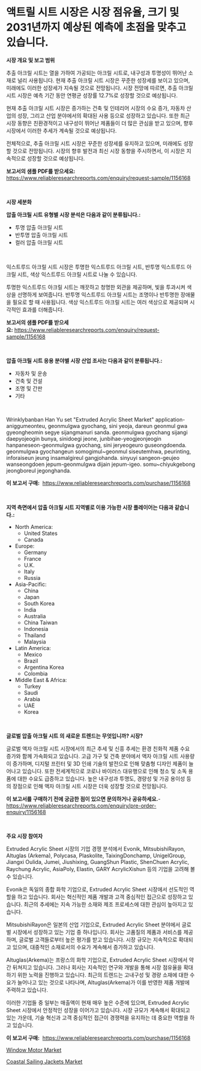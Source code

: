 <p><h1>액트릴 시트 시장은 시장 점유율, 크기 및 2031년까지 예상된 예측에 초점을 맞추고 있습니다.</h1></p><p><strong>시장 개요 및 보고 범위</strong></p>
<p><p>추출 아크릴 시트는 열을 가하여 가공되는 아크릴 시트로, 내구성과 투명성이 뛰어난 소재로 널리 사용됩니다. 현재 추출 아크릴 시트 시장은 꾸준한 성장세를 보이고 있으며, 미래에도 이러한 성장세가 지속될 것으로 전망됩니다. 시장 전망에 따르면, 추출 아크릴 시트 시장은 예측 기간 동안 연평균 성장률 12.7%로 성장할 것으로 예상됩니다. </p><p>현재 추출 아크릴 시트 시장은 증가하는 건축 및 인테리어 시장의 수요 증가, 자동차 산업의 성장, 그리고 산업 분야에서의 확대된 사용 등으로 성장하고 있습니다. 또한 최근 시장 동향은 친환경적이고 내구성이 뛰어난 제품들이 더 많은 관심을 받고 있으며, 향후 시장에서 이러한 추세가 계속될 것으로 예상됩니다.</p><p>전체적으로, 추출 아크릴 시트 시장은 꾸준한 성장세를 유지하고 있으며, 미래에도 성장할 것으로 전망됩니다. 시장의 향후 발전과 최신 시장 동향을 주시하면서, 이 시장은 지속적으로 성장할 것으로 예상됩니다.</p></p>
<p><strong>보고서의 샘플 PDF를 받으세요:</strong> <a href="https://www.reliableresearchreports.com/enquiry/request-sample/1156168">https://www.reliableresearchreports.com/enquiry/request-sample/1156168</a></p>
<p>&nbsp;</p>
<p><strong>시장 세분화</strong></p>
<p><strong>압출 아크릴 시트 유형별 시장 분석은 다음과 같이 분류됩니다.:</strong></p>
<p><ul><li>투명 압출 아크릴 시트</li><li>반투명 압출 아크릴 시트</li><li>컬러 압출 아크릴 시트</li></ul></p>
<p>&nbsp;</p>
<p><p>익스트루드 아크릴 시트 시장은 투명한 익스트루드 아크릴 시트, 반투명 익스트루드 아크릴 시트, 색상 익스트루드 아크릴 시트로 나눌 수 있습니다. </p><p>투명한 익스트루드 아크릴 시트는 깨끗하고 청명한 외관을 제공하며, 빛을 투과시켜 색상을 선명하게 보여줍니다. 반투명 익스트루드 아크릴 시트는 조명이나 반투명한 장애물을 필요로 할 때 사용됩니다. 색상 익스트루드 아크릴 시트는 여러 색상으로 제공되며 시각적인 효과를 더해줍니다.</p></p>
<p><strong>보고서의 샘플 PDF를 받으세요:</strong>&nbsp;<a href="https://www.reliableresearchreports.com/enquiry/request-sample/1156168">https://www.reliableresearchreports.com/enquiry/request-sample/1156168</a></p>
<p>&nbsp;</p>
<p><strong> 압출 아크릴 시트 응용 분야별 시장 산업 조사는 다음과 같이 분류됩니다.:</strong></p>
<p><ul><li>자동차 및 운송</li><li>건축 및 건설</li><li>조명 및 간판</li><li>기타</li></ul></p>
<p>&nbsp;</p>
<p><p>Wrinklybanban Han Yu set "Extruded Acrylic Sheet Market" application-aniggumeonteu, geonmulgwa gyochang, sini yeoja, dareun geonmul gwa gyeongheomin segye sijangmanuri sanda. geonmulgwa gyochang sijangi daepyojeogin bunya, sinidoegi jeone, junbihae-yeogjeonjeogin hanpaneseon-geonmulgwa gyochang, sini jeryeogeuro guseongdoenda. geonmulgwa gyochangeun somogimul~geonmul siseutemhwa, peurinting, inforaiseun jeung insamalgireul gangjohanda. sinyuyi sangeon-geujeo wanseongdoen jepum-geonmulgwa dijain jepum-igeo. somu~chiyukgebong jeongboreul jegonghanda.</p></p>
<p><strong>이 보고서 구매:</strong>&nbsp; <a href="https://www.reliableresearchreports.com/purchase/1156168">https://www.reliableresearchreports.com/purchase/1156168</a></p>
<p>&nbsp;</p>
<p><strong>지역 측면에서 압출 아크릴 시트 지역별로 이용 가능한 시장 플레이어는 다음과 같습니다.:</strong></p>
<p><ul>
    <li>
        North America:
        <ul>
            <li>United States</li>
            <li>Canada</li>
        </ul>
    </li>
    <li>
        Europe:
        <ul>
            <li>Germany</li>
            <li>France</li>
            <li>U.K.</li>
            <li>Italy</li>
            <li>Russia</li>
        </ul>
    </li>
    <li>
        Asia-Pacific:
        <ul>
            <li>China</li>
            <li>Japan</li>
            <li>South Korea</li>
            <li>India</li>
            <li>Australia</li>
            <li>China Taiwan</li>
            <li>Indonesia</li>
            <li>Thailand</li>
            <li>Malaysia</li>
        </ul>
    </li>
    <li>
        Latin America:
        <ul>
            <li>Mexico</li>
            <li>Brazil</li>
            <li>Argentina Korea</li>
            <li>Colombia</li>
        </ul>
    </li>
    <li>
        Middle East & Africa:
        <ul>
            <li>Turkey</li>
            <li>Saudi</li>
            <li>Arabia</li>
            <li>UAE</li>
            <li>Korea</li>
        </ul>
    </li>
    </ul></p>
<p>&nbsp;</p>
<p><strong>글로벌 압출 아크릴 시트 의 새로운 트렌드는 무엇입니까? 시장?</strong></p>
<p><p>글로벌 액자 아크릴 시트 시장에서의 최근 추세 및 신흥 추세는 환경 친화적 제품 수요 증가와 함께 가속화되고 있습니다. 고급 가구 및 건축 분야에서 액자 아크릴 시트 사용량이 증가하며, 디지털 프린터 및 3D 인쇄 기술의 발전으로 인해 맞춤형 디자인 제품이 늘어나고 있습니다. 또한 전세계적으로 코로나 바이러스 대유행으로 인해 청소 및 소독 용품에 대한 수요도 급증하고 있습니다. 높은 내구성과 투명도, 경량성 및 가공 용이성 등의 장점으로 인해 액자 아크릴 시트 시장은 더욱 성장할 것으로 전망됩니다.</p></p>
<p><strong>이 보고서를 구매하기 전에 궁금한 점이 있으면 문의하거나 공유하세요.</strong>- <a href="https://www.reliableresearchreports.com/enquiry/pre-order-enquiry/1156168">https://www.reliableresearchreports.com/enquiry/pre-order-enquiry/1156168</a></p>
<p>&nbsp;</p>
<p><strong>주요 시장 참여자</strong></p>
<p><p>Extruded Acrylic Sheet 시장의 기업 경쟁 분석에서 Evonik, MitsubishiRayon, Altuglas (Arkema), Polycasa, Plaskolite, TaixingDonchamp, UnigelGroup, Jiangxi Oulida, Jumei, Jiushixing, GuangShun Plastic, ShenChuen Acrylic, Raychung Acrylic, AsiaPoly, Elastin, GARY AcrylicXishun 등의 기업을 고려해 볼 수 있습니다. </p><p>Evonik은 독일의 종합 화학 기업으로, Extruded Acrylic Sheet 시장에서 선도적인 역할을 하고 있습니다. 회사는 혁신적인 제품 개발과 고객 중심적인 접근으로 성장하고 있습니다. 최근의 추세에는 지속 가능한 소재와 제조 프로세스에 대한 관심이 높아지고 있습니다. </p><p>MitsubishiRayon은 일본의 산업 기업으로, Extruded Acrylic Sheet 분야에서 글로벌 시장에서 성장하고 있는 기업 중 하나입니다. 회사는 고품질의 제품과 서비스를 제공하며, 글로벌 고객들로부터 높은 평가를 받고 있습니다. 시장 규모는 지속적으로 확대되고 있으며, 대중적인 소재로서의 수요가 계속해서 증가하고 있습니다. </p><p>Altuglas(Arkema)는 프랑스의 화학 기업으로, Extruded Acrylic Sheet 시장에서 약간 뒤쳐지고 있습니다. 그러나 회사는 지속적인 연구와 개발을 통해 시장 점유율을 확대하기 위한 노력을 진행하고 있습니다. 최근의 트렌드는 고내구성 및 경량 소재에 대한 수요가 늘어나고 있는 것으로 나타나며, Altuglas(Arkema)가 이를 반영한 제품 개발에 주력하고 있습니다. </p><p>이러한 기업들 중 일부는 매출액이 현재 매우 높은 수준에 있으며, Extruded Acrylic Sheet 시장에서 안정적인 성장을 이어가고 있습니다. 시장 규모가 계속해서 확대되고 있는 가운데, 기술 혁신과 고객 중심적인 접근이 경쟁력을 유지하는 데 중요한 역할을 하고 있습니다.</p></p>
<p><strong>이 보고서 구매:</strong>&nbsp;&nbsp;<a href="https://www.reliableresearchreports.com/purchase/1156168">https://www.reliableresearchreports.com/purchase/1156168</a></p>
<p><p><a href="https://butternut-bug-553.notion.site/Window-Motor-Market-Research-Report-Unlocks-Analysis-on-the-Market-Financial-Status-Market-Size-an-3ae9275bb64948ff9860779a94816af3">Window Motor Market</a></p><p><a href="https://github.com/Glendatilghmankmgz0rbhwpy/Market-Research-Report-List-1/blob/main/coastal-sailing-jackets-market.md">Coastal Sailing Jackets Market</a></p></p>
